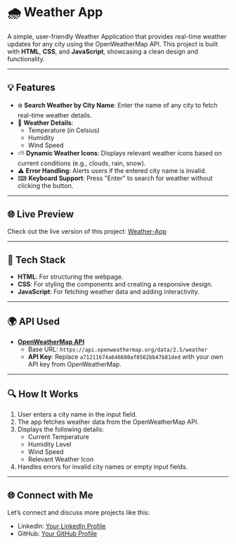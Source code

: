 # 🌧️ Weather App

A simple, user-friendly Weather Application that provides real-time weather updates for any city using the OpenWeatherMap API. This project is built with **HTML**, **CSS**, and **JavaScript**, showcasing a clean design and functionality.

---

## 💡 Features
- ❄️ **Search Weather by City Name**: Enter the name of any city to fetch real-time weather details.
- 🌌 **Weather Details**:
  - Temperature (in Celsius)
  - Humidity
  - Wind Speed
- ⛅ **Dynamic Weather Icons**: Displays relevant weather icons based on current conditions (e.g., clouds, rain, snow).
- ⚠ **Error Handling**: Alerts users if the entered city name is invalid.
- ⌨ **Keyboard Support**: Press "Enter" to search for weather without clicking the button.

---

## 🌐 Live Preview
Check out the live version of this project:
[Weather-App](https://sanjeevanishivde.github.io/Weather-App/)

---

## 🔧 Tech Stack
- **HTML**: For structuring the webpage.
- **CSS**: For styling the components and creating a responsive design.
- **JavaScript**: For fetching weather data and adding interactivity.

---

## 🌍 API Used
- **[OpenWeatherMap API](https://openweathermap.org/api)**
  - Base URL: `https://api.openweathermap.org/data/2.5/weather`
  - **API Key**: Replace `a71211674a646680af8562bb47b81ded` with your own API key from OpenWeatherMap.

---

## 🔍 How It Works
1. User enters a city name in the input field.
2. The app fetches weather data from the OpenWeatherMap API.
3. Displays the following details:
   - Current Temperature
   - Humidity Level
   - Wind Speed
   - Relevant Weather Icon
4. Handles errors for invalid city names or empty input fields.

---

## 🌐 Connect with Me
Let’s connect and discuss more projects like this:
- LinkedIn: [Your LinkedIn Profile](https://www.linkedin.com/in/sanjeevanis87/)
- GitHub: [Your GitHub Profile](https://github.com/sanjeevanishivde)

